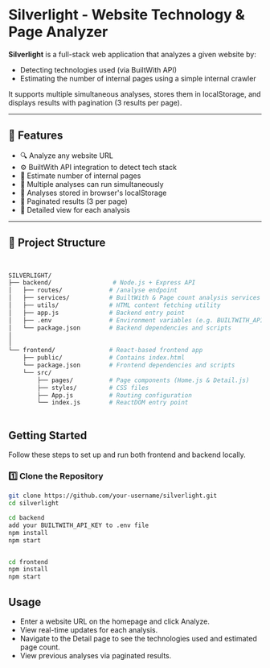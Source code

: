 # Silverlight - Website Technology & Page Analyzer

**Silverlight** is a full-stack web application that analyzes a given website by:
- Detecting technologies used (via BuiltWith API)
- Estimating the number of internal pages using a simple internal crawler

It supports multiple simultaneous analyses, stores them in localStorage, and displays results with pagination (3 results per page).

---

## 🧩 Features

- 🔍 Analyze any website URL
- ⚙️ BuiltWith API integration to detect tech stack
- 📄 Estimate number of internal pages
- 🧠 Multiple analyses can run simultaneously
- 💾 Analyses stored in browser's localStorage
- 📑 Paginated results (3 per page)
- 🔗 Detailed view for each analysis

---

## 📁 Project Structure

```bash


SILVERLIGHT/
├── backend/                 # Node.js + Express API
│   ├── routes/             # /analyse endpoint
│   ├── services/           # BuiltWith & Page count analysis services
│   ├── utils/              # HTML content fetching utility
│   ├── app.js              # Backend entry point
│   ├── .env                # Environment variables (e.g. BUILTWITH_API_KEY)
│   └── package.json        # Backend dependencies and scripts
│  
│
└── frontend/               # React-based frontend app
    ├── public/             # Contains index.html
    └── package.json        # Frontend dependencies and scripts 
    └── src/
        ├── pages/          # Page components (Home.js & Detail.js)
        ├── styles/         # CSS files
        ├── App.js          # Routing configuration
        └── index.js        # ReactDOM entry point
     
```


## Getting Started

Follow these steps to set up and run both frontend and backend locally.

### 1️⃣ Clone the Repository

```bash
git clone https://github.com/your-username/silverlight.git
cd silverlight

cd backend
add your BUILTWITH_API_KEY to .env file
npm install
npm start


cd frontend
npm install
npm start

 ```

## Usage
- Enter a website URL on the homepage and click Analyze.
- View real-time updates for each analysis.
- Navigate to the Detail page to see the technologies used and estimated page count.
- View previous analyses via paginated results.









